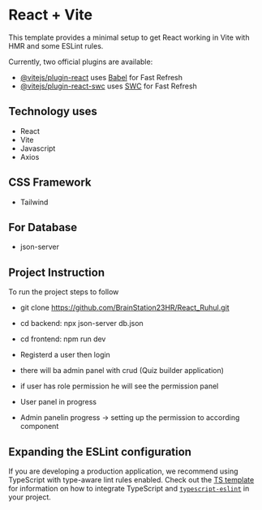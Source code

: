 # React + Vite

This template provides a minimal setup to get React working in Vite with HMR and some ESLint rules.

Currently, two official plugins are available:

- [@vitejs/plugin-react](https://github.com/vitejs/vite-plugin-react/blob/main/packages/plugin-react) uses [Babel](https://babeljs.io/) for Fast Refresh
- [@vitejs/plugin-react-swc](https://github.com/vitejs/vite-plugin-react/blob/main/packages/plugin-react-swc) uses [SWC](https://swc.rs/) for Fast Refresh


## Technology uses
- React
- Vite
- Javascript
- Axios

## CSS Framework
- Tailwind

## For Database
- json-server

## Project Instruction

To run the project steps to follow

- git clone https://github.com/BrainStation23HR/React_Ruhul.git

- cd backend: npx json-server db.json
- cd frontend: npm run dev
- Registerd a user then login
- there will ba admin panel with crud (Quiz builder application)
- if user has role permission he will see the permission panel
- User panel in progress
- Admin panelin progress -> setting up the permission to according component


## Expanding the ESLint configuration

If you are developing a production application, we recommend using TypeScript with type-aware lint rules enabled. Check out the [TS template](https://github.com/vitejs/vite/tree/main/packages/create-vite/template-react-ts) for information on how to integrate TypeScript and [`typescript-eslint`](https://typescript-eslint.io) in your project.
